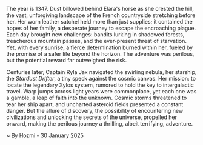 
The year is 1347.  Dust billowed behind Elara's horse as she crested the hill, the vast, unforgiving landscape of the French countryside stretching before her.  Her worn leather satchel held more than just supplies; it contained the hopes of her family, a desperate journey to escape the encroaching plague.  Each day brought new challenges: bandits lurking in shadowed forests, treacherous mountain passes, and the ever-present threat of starvation.  Yet, with every sunrise, a fierce determination burned within her, fueled by the promise of a safer life beyond the horizon.  The adventure was perilous, but the potential reward far outweighed the risk.

Centuries later, Captain Ryla Jax navigated the swirling nebula, her starship, the *Stardust Drifter*, a tiny speck against the cosmic canvas.  Her mission: to locate the legendary Xylos system, rumored to hold the key to intergalactic travel.  Warp jumps across light years were commonplace, yet each one was a gamble, a leap of faith into the unknown.  Cosmic storms threatened to tear her ship apart, and uncharted asteroid fields presented a constant danger. But the allure of discovery, the possibility of encountering new civilizations and unlocking the secrets of the universe, propelled her onward, making the perilous journey a thrilling, albeit terrifying, adventure.

~ By Hozmi - 30 January 2025
